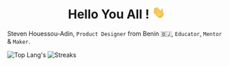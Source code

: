 <h1 align="center"> Hello You All ! <img src = "Assets/wave.gif" width = 30px></h1>

<!--BIO-->
Steven Houessou-Adin, `Product Designer` from Benin 🇧🇯, `Educator`, `Mentor` & `Maker`.

![Top Lang's](https://github-readme-stats.vercel.app/api/top-langs/?username=mrstev3n&layout=default&theme=gotham&hide=html&hide_border=true&card_width=330)
![Streaks](https://github-readme-streak-stats.herokuapp.com/?user=mrstev3n&theme=gotham)

